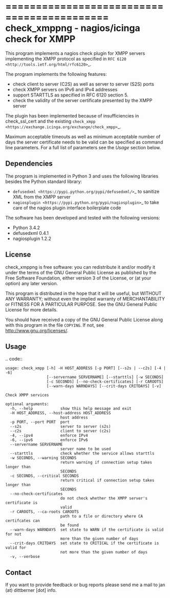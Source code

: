 ===========================================
check_xmppng - nagios/icinga check for XMPP
===========================================

This program implements a nagios check plugin for XMPP servers implementing the
XMPP protocol as specified in `RFC 6120 <http://tools.ietf.org/html/rfc6120>`_.

The program implements the following features:

* check client to server (C2S) as well as server to server (S2S) ports
* check XMPP servers on IPv6 and IPv4 addresses
* support STARTTLS as specified in RFC 6120 section 5.
* check the validity of the server certificate presented by the XMPP server

The plugin has been implemented because of insufficiencies in check_ssl_cert
and the existing `check_xmpp
<https://exchange.icinga.org/exchange/check_xmpp>`_.

Maximum acceptable timeouts as well as minimum acceptable number of days the
server certificate needs to be valid can be specified as command line
parameters. For a full list of parameters see the *Usage* section below.


Dependencies
------------

The program is implemented in Python 3 and uses the following libraries besides
the Python standard library:

* `defusedxml <https://pypi.python.org/pypi/defusedxml/>`_ to sanitize XML from
  the XMPP server
* `nagiosplugin <https://pypi.python.org/pypi/nagiosplugin>`_ to take care of
  the nagios plugin interface boilerplate code

The software has been developed and tested with the following versions:

* Python 3.4.2
* defusedxml 0.4.1
* nagiosplugin 1.2.2


License
-------

check_xmppng is free software: you can redistribute it and/or modify it under
the terms of the GNU General Public License as published by the Free Software
Foundation, either version 3 of the License, or (at your option) any later
version.

This program is distributed in the hope that it will be useful, but WITHOUT ANY
WARRANTY; without even the implied warranty of MERCHANTABILITY or FITNESS FOR A
PARTICULAR PURPOSE.  See the GNU General Public License for more details.

You should have received a copy of the GNU General Public License along with
this program in the file ``COPYING``.  If not, see
<http://www.gnu.org/licenses/>.


Usage
-----

.. code::

    usage: check_xmpp [-h] -H HOST_ADDRESS [-p PORT] [--s2s | --c2s] [-4 | -6]
                      [--servername SERVERNAME] [--starttls] [-w SECONDS]
                      [-c SECONDS] [--no-check-certificates] [-r CAROOTS]
                      [--warn-days WARNDAYS] [--crit-days CRITDAYS] [-v]

    Check XMPP services

    optional arguments:
      -h, --help            show this help message and exit
      -H HOST_ADDRESS, --host-address HOST_ADDRESS
                            host address
      -p PORT, --port PORT  port
      --s2s                 server to server (s2s)
      --c2s                 client to server (c2s)
      -4, --ipv4            enforce IPv4
      -6, --ipv6            enforce IPv6
      --servername SERVERNAME
                            server name to be used
      --starttls            check whether the service allows starttls
      -w SECONDS, --warning SECONDS
                            return warning if connection setup takes longer than
                            SECONDS
      -c SECONDS, --critical SECONDS
                            return critical if connection setup takes longer than
                            SECONDS
      --no-check-certificates
                            do not check whether the XMPP server's certificate is
                            valid
      -r CAROOTS, --ca-roots CAROOTS
                            path to a file or directory where CA certifcates can
                            be found
      --warn-days WARNDAYS  set state to WARN if the certificate is valid for not
                            more than the given number of days
      --crit-days CRITDAYS  set state to CRITICAL if the certificate is valid for
                            not more than the given number of days
      -v, --verbose


Contact
-------

If you want to provide feedback or bug reports please send me a mail to
jan (at) dittberner [dot] info.
